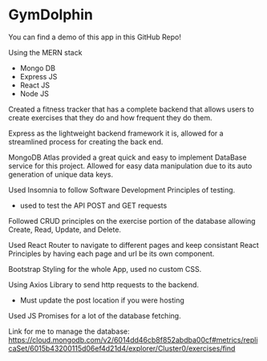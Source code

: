 # GymDolphin

You can find a demo of this app in this GitHub Repo!

Using the MERN stack
- Mongo DB
- Express JS
- React JS
- Node JS

Created a fitness tracker that has a complete backend that allows users to create exercises that they do and how frequent they do them.

Express as the lightweight backend framework it is, allowed for a streamlined process for creating the back end.

MongoDB Atlas provided a great quick and easy to implement DataBase service for this project.
Allowed for easy data manipulation due to its auto generation of unique data keys.

Used Insomnia to follow Software Development Principles of testing.
- used to test the API POST and GET requests

Followed CRUD principles on the exercise portion of the database allowing Create, Read, Update, and Delete.

Used React Router to navigate to different pages and keep consistant React Principles by having each page and url be its own component.

Bootstrap Styling for the whole App, used no custom CSS.

Using Axios Library to send http requests to the backend.
- Must update the post location if you were hosting

Used JS Promises for a lot of the database fetching.


Link for me to manage the database:
https://cloud.mongodb.com/v2/6014dd46cb8f852abdba00cf#metrics/replicaSet/6015b43200115d06ef4d21d4/explorer/Cluster0/exercises/find

